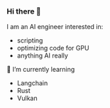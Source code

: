 ### Hi there 👋

I am an AI engineer interested in:
 - scripting
 - optimizing code for GPU
 - anything AI really
 
🌱 I’m currently learning
 - Langchain
 - Rust
 - Vulkan

<!--
**Tom-v-G/Tom-v-G** is a ✨ _special_ ✨ repository because its `README.md` (this file) appears on your GitHub profile.

Here are some ideas to get you started:

- 🔭 I’m currently working on ...
- 🌱 I’m currently learning ...
- 👯 I’m looking to collaborate on ...
- 🤔 I’m looking for help with ...
- 💬 Ask me about ...
- 📫 How to reach me: ...
- 😄 Pronouns: ...
- ⚡ Fun fact: ...
-->
